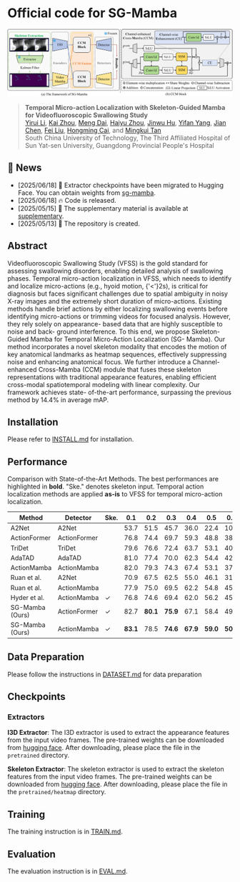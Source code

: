# Official code for SG-Mamba
![framework](./assets/framework.png)

> **Temporal Micro-action Localization with Skeleton-Guided Mamba for Videofluoroscopic Swallowing Study**  \
[Yirui Li](https://github.com/LStriving), [Kai Zhou](https://scholar.google.com/citations?user=58UyQ9cAAAAJ&hl=zh-CN&oi=ao), [Meng Dai](https://orcid.org/0000-0001-8275-572X), [Haiyu Zhou](https://loop.frontiersin.org/people/1320354/overview), [Jinwu Hu](https://scholar.google.com/citations?user=XmqjPi0AAAAJ&hl=en), [Yifan Yang](https://scholar.google.com/citations?user=veb6adUAAAAJ&hl=zh-CN&oi=ao), [Jian Chen](https://www.scholat.com/ellachen.en), [Fei Liu](https://scholar.google.com/citations?user=gC-YMYgAAAAJ&hl=en), [Hongming Cai](https://scholar.google.com/citations?user=B2BWq_EAAAAJ&hl=zh-CN&oi=ao), and [Mingkui Tan](https://tanmingkui.github.io/) \
South China University of Technology, The Third Affiliated Hospital of Sun Yat-sen University, Guangdong Provincial People's Hospital 



## 📢 News
- [2025/06/18] 🤗 Extractor checkpoints have been migrated to Hugging Face. You can obtain weights from [sg-mamba](https://huggingface.co/LStriving/sg-mamba).
- [2025/06/18] 🔥 Code is released.
- [2025/05/15] 📕 The supplementary material is available at [supplementary](./assets/Supplementary.pdf).
- [2025/05/13] 🔄 The repository is created.

## Abstract

Videofluoroscopic Swallowing Study (VFSS)
is the gold standard for assessing swallowing disorders,
enabling detailed analysis of swallowing phases. Temporal
micro-action localization in VFSS, which needs to identify
and localize micro-actions (e.g., hyoid motion, {'<'}2s), is
critical for diagnosis but faces significant challenges due
to spatial ambiguity in noisy X-ray images and the extremely short duration of micro-actions. Existing methods
handle brief actions by either localizing swallowing events
before identifying micro-actions or trimming videos for focused analysis. However, they rely solely on appearance-
based data that are highly susceptible to noise and back-
ground interference. To this end, we propose Skeleton-
Guided Mamba for Temporal Micro-Action Localization (SG-
Mamba). Our method incorporates a novel skeleton modality that encodes the motion of key anatomical landmarks as
heatmap sequences, effectively suppressing noise and enhancing anatomical focus. We further introduce a Channel-
enhanced Cross-Mamba (CCM) module that fuses these
skeleton representations with traditional appearance features, enabling efficient cross-modal spatiotemporal modeling with linear complexity. Our framework achieves state-
of-the-art performance, surpassing the previous method by
14.4% in average mAP.

## Installation

Please refer to [INSTALL.md](docs/INSTALL.md) for installation.

## Performance

Comparison with State-of-the-Art Methods.
The best performances are highlighted in **bold**.
"Ske." denotes skeleton input. Temporal action localization methods are applied **as-is** to VFSS for temporal micro-action localization.

| Method            | Detector     | Ske. | 0.1      | 0.2      | 0.3      | 0.4      | 0.5      | 0.6      | 0.7      | Avg.     |
| ----------------- | ------------ | ---- | -------- | -------- | -------- | -------- | -------- | -------- | -------- | -------- |
| A2Net             | A2Net        |      | 53.7     | 51.5     | 45.7     | 36.0     | 22.4     | 10.6     | 3.5      | 31.9     |
| ActionFormer      | ActionFormer |      | 76.8     | 74.4     | 69.7     | 59.3     | 48.8     | 38.5     | 24.6     | 56.0     |
| TriDet            | TriDet       |      | 79.6     | 76.6     | 72.4     | 63.7     | 53.1     | 40.9     | 26.2     | 58.9     |
| AdaTAD            | AdaTAD       |      | 81.0     | 77.4     | 70.0     | 62.3     | 54.4     | 42.1     | 24.8     | 58.9     |
| ActionMamba       | ActionMamba  |      | 82.0     | 79.3     | 74.3     | 67.4     | 53.1     | 37.1     | 19.9     | 59.0     |
| Ruan et al.       | A2Net        |      | 70.9     | 67.5     | 62.5     | 55.0     | 46.1     | 31.6     | 15.8     | 49.9     |
| Ruan et al.       | ActionMamba  |      | 77.9     | 75.0     | 69.5     | 62.2     | 54.8     | 45.2     | 28.9     | 59.1     |
| Hyder et al.      | ActionMamba  | ✓    | 76.8     | 74.6     | 69.4     | 62.0     | 56.2     | 45.2     | 30.8     | 59.3     |
| SG-Mamba (Ours)   | ActionFormer | ✓    | 82.7     | **80.1** | **75.9** | 67.1 | 58.4 | 49.2 | 33.5 | 63.8 |
| SG-Mamba (Ours)   | ActionMamba  | ✓    | **83.1**   | 78.5     | **74.6**   | **67.9**   | **59.0**   | **50.0**   | **37.2**   | **64.3**   |



## Data Preparation

Please follow the instructions in [DATASET.md](docs/DATASET.md) for data preparation

## Checkpoints

### Extractors

**I3D Extractor**: The I3D extractor is used to extract the appearance features from the input video frames. The pre-trained weights can be downloaded from [hugging face](https://huggingface.co/LStriving/sg-mamba/blob/main/pretrained_swallow_i3d.pth). After downloading, please place the file in the `pretrained` directory.

**Skeleton Extractor**: The skeleton extractor is used to extract the skeleton features from the input video frames. The pre-trained weights can be downloaded from [hugging face](https://huggingface.co/LStriving/sg-mamba/blob/main/best_model_trace.pt). After downloading, please place the file in the `pretrained/heatmap` directory.

## Training

The training instruction is in [TRAIN.md](docs/TRAIN.md).

## Evaluation

The evaluation instruction is in [EVAL.md](docs/EVAL.md).


